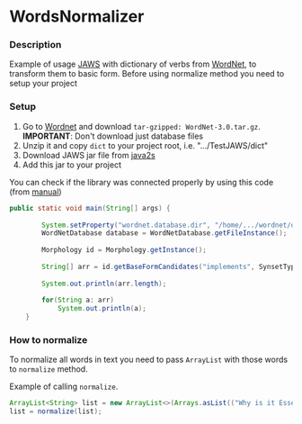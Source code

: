 # WordsNormalizer

### Description

Example of usage [JAWS](https://github.com/jaytaylor/jaws) with dictionary of verbs from [WordNet](http://wordnet.princeton.edu/), to transform them to basic form.
Before using normalize method you need to setup your project

### Setup
1. Go to [Wordnet](http://wordnet.princeton.edu/wordnet/download/current-version/) and download `tar-gzipped: WordNet-3.0.tar.gz`. 
**IMPORTANT**: Don't download just database files
2. Unzip it and copy `dict` to your project root, i.e. ".../TestJAWS/dict"
3. Download JAWS jar file from [java2s](http://www.java2s.com/Code/Jar/j/Downloadjawsbinjar.htm)
4. Add this jar to your project

You can check if the library was connected properly by using this code (from [manual](https://www.programcreek.com/2012/07/convert-verbs-to-base-form-by-using-wordnet-in-java/))
```java
public static void main(String[] args) {
 
		System.setProperty("wordnet.database.dir", "/home/.../wordnet/dict/");
		WordNetDatabase database = WordNetDatabase.getFileInstance();
 
		Morphology id = Morphology.getInstance();
 
		String[] arr = id.getBaseFormCandidates("implements", SynsetType.VERB);
 
		System.out.println(arr.length);
 
		for(String a: arr)
			System.out.println(a);
	}
```

### How to normalize

To normalize all words in text you need to pass `ArrayList` with those words to `normalize` method. 

Example of calling `normalize`. 
```java
ArrayList<String> list = new ArrayList<>(Arrays.asList(("Why is it Essential ... soon!").toLowerCase().replace(",", "").replace("?", " ").replace("!", " ").replace(".", "").split(" ")));
list = normalize(list);
```
